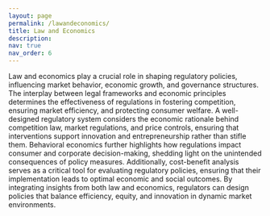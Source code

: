 ```yaml
---
layout: page
permalink: /lawandeconomics/
title: Law and Economics
description:
nav: true
nav_order: 6
---
```


Law and economics play a crucial role in shaping regulatory policies, influencing market behavior, economic growth, and governance structures. The interplay between legal frameworks and economic principles determines the effectiveness of regulations in fostering competition, ensuring market efficiency, and protecting consumer welfare. A well-designed regulatory system considers the economic rationale behind competition law, market regulations, and price controls, ensuring that interventions support innovation and entrepreneurship rather than stifle them. Behavioral economics further highlights how regulations impact consumer and corporate decision-making, shedding light on the unintended consequences of policy measures. Additionally, cost-benefit analysis serves as a critical tool for evaluating regulatory policies, ensuring that their implementation leads to optimal economic and social outcomes. By integrating insights from both law and economics, regulators can design policies that balance efficiency, equity, and innovation in dynamic market environments.